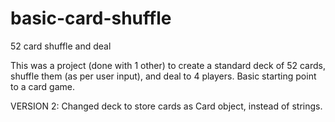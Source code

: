 basic-card-shuffle
==================

52 card shuffle and deal

This was a project (done with 1 other) to create a standard deck of 52 cards, shuffle them (as per user input), 
and deal to 4 players. Basic starting point to a card game.

VERSION 2: Changed deck to store cards as Card object, instead of strings.
